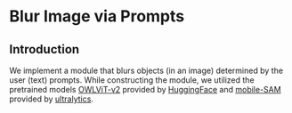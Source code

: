 # Blur Image via Prompts

## Introduction

We implement a module that blurs objects (in an image) determined by the user (text) prompts. While constructing the module, we utilized the pretrained models [OWLViT-v2](https://arxiv.org/abs/2306.09683) provided by [HuggingFace](https://huggingface.co/docs/transformers/en/tasks/zero_shot_object_detection) and [mobile-SAM](https://arxiv.org/pdf/2306.14289.pdf) provided by [ultralytics](https://docs.ultralytics.com/models/mobile-sam/).